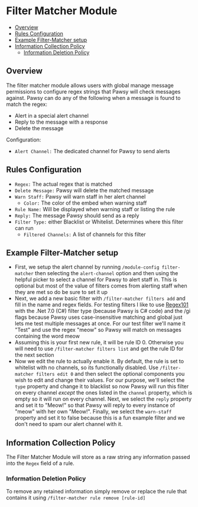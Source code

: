 # Filter Matcher Module

- [Overview](#overview)
- [Rules Configuration](#rules-configuration)
- [Example Filter-Matcher setup](#example-filter-matcher-setup)
- [Information Collection Policy](#information-collection-policy)
    - [Information Deletion Policy](#information-deletion-policy)

## Overview

The filter matcher module allows users with global manage message permissions to configure regex strings that Pawsy will check messages against. Pawsy can do any of the following when a message is found to match the regex:

- Alert in a special alert channel
- Reply to the message with a response
- Delete the message

Configuration:

- `Alert Channel:` The dedicated channel for Pawsy to send alerts

## Rules Configuration

- `Regex:` The actual regex that is matched
- `Delete Message:` Pawsy will delete the matched message
- `Warn Staff:` Pawsy will warn staff in her alert channel
  - `Color:` The color of the embed when warning staff
- `Rule Name:` Will be displayed when warning staff or listing the rule
- `Reply:` The message Pawsy should send as a reply
- `Filter Type:` either Blacklist or Whitelist. Determines where this filter can run
  - `Filtered Channels:` A list of channels for this filter

## Example Filter-Matcher setup

- First, we setup the alert channel by running `/module-config filter-matcher` then selecting the `alert-channel` option and then using the helpful picker to select a channel for Pawsy to alert staff in. This is optional but most of the value of filters comes from alerting staff when they are met so do be sure to set it up
- Next, we add a new basic filter with `/filter-matcher filters add` and fill in the name and regex fields. For testing filters I like to use [Regex101](https://regex101.com/) with the .Net 7.0 (C#) filter type (because Pawsy is C# code) and the /gi flags because Pawsy uses case-insensitive matching and global just lets me test multiple messages at once. For our test filter we'll name it "Test" and use the regex "meow" so Pawsy will match on messages containing the word meow
- Assuming this is your first new rule, it will be rule ID 0. Otherwise you will need to use `/filter-matcher filters list` and get the rule ID for the next section
- Now we edit the rule to actually enable it. By default, the rule is set to whitelist with no channels, so its functionally disabled. Use `/filter-matcher filters edit 0` and then select the optional components you wish to edit and change their values. For our purpose, we'll select the `type` property and change it to blacklist so now Pawsy will run this filter on every channel *except* the ones listed in the `channel` property, which is empty so it will run on every channel. Next, we select the `reply` property and set it to "Meow!" so that Pawsy will reply to every instance of "meow" with her own "Meow!". Finally, we select the `warn-staff` property and set it to false because this is a fun example filter and we don't need to spam our alert channel with it.

## Information Collection Policy

The Filter Matcher Module will store as a raw string any information passed into the `Regex` field of a rule.

### Information Deletion Policy

To remove any retained information simply remove or replace the rule that contains it using `/filter-matcher rule remove [rule-id]`
